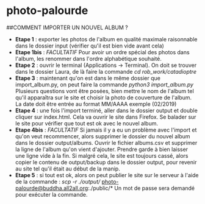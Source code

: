 # photo-palourde

##COMMENT IMPORTER UN NOUVEL ALBUM ?

* **Etape 1** : exporter les photos de l'album en qualité maximale raisonnable dans le dossier input (vérifier qu'il est bien vide avant cela)
* **Etape 1bis** : *FACULTATIF* Pour avoir un ordre spécial des photos dans l'album, les renommer dans l'ordre alphabétique souhaité.
* **Etape 2** : ouvrir le terminal (Applications -> Terminal). On doit se trouver dans le dossier Laura, de là faire la commande *cd rob_work/catadioptre*
* **Etape 3** : maintenant qu'on est dans le même dossier que import_album.py, on peut faire la commande *python3 import_album.py* Plusieurs questions vont être posées, bien mettre le nom de l'album tel qu'il apparaîtra sur le site et choisir la photo de couverture de l'album. La date doit être entrée au format MM/AAAA exemple (02/2019)
* **Etape 4** : une fois l'import terminé, aller dans le dossier output et double cliquer sur index.html. Cela va ouvrir le site dans Firefox. Se balader sur le site pour vérifier que tout est ok avec le nouvel album.
* **Etape 4bis** : *FACULTATIF* Si jamais il y a eu un problème avec l'import et qu'on veut recommencer, alors supprimer le dossier du nouvel album dans le dossier output/albums. Ouvrir le fichier albums.csv et supprimer la ligne de l'album qu'on vient d'ajouter. Prendre garde à bien laisser une ligne vide à la fin. Si malgré cela, le site est toujours cassé, alors copier le contenu de output/backup dans le dossier output, pour revenir au site tel qu'il était au début de la manip.
* **Etape 5** : si tout est ok, alors on peut publier le site sur le serveur à l'aide de la commande : *scp -r ./output/* photo-palourde@buddha.all2all.org:./public/* Un mot de passe sera demandé pour exécuter la commande.


